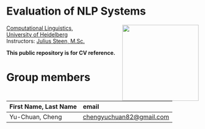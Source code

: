 # Evaluation of NLP Systems
 <img src="[https://www.tu-braunschweig.de/typo3conf/ext/tu_braunschweig/Resources/Public/Images/Logos/tu_braunschweig_logo.svg](https://www.zuv.uni-heidelberg.de/md/zentral/einrichtungen/rektorat/kum/corporatedesign/intern/hd_logo_standard_16cm_rgb.png)" align="right" width="200px"/>

[Computational Linguistics](https://www.cl.uni-heidelberg.de/courses/),  
[University of Heidelberg](https://www.uni-heidelberg.de/en)  
Instructors: [Julius Steen, M.Sc.](https://www.cl.uni-heidelberg.de/~steen/)

**This public repository is for CV reference.**

# Group members
| First Name, Last Name| email |
|:-------|:-------|
| Yu-Chuan, Cheng | chengyuchuan82@gmail.com |
